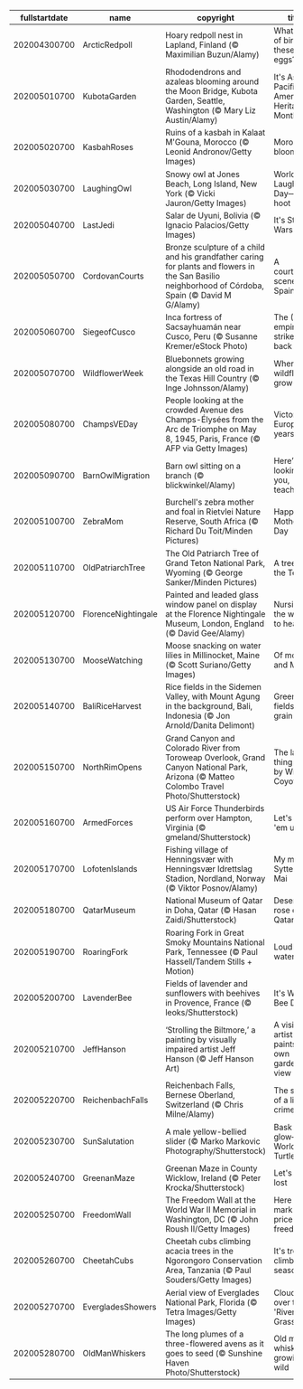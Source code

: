 |fullstartdate|name|copyright|title|image|
|--|--|--|--|--|
202004300700|ArcticRedpoll|Hoary redpoll nest in Lapland, Finland (© Maximilian Buzun/Alamy)|What kind of bird laid these eggs?|![](/en-US/2020/05/202004300700ArcticRedpoll.jpg)|
202005010700|KubotaGarden|Rhododendrons and azaleas blooming around the Moon Bridge, Kubota Garden, Seattle, Washington (© Mary Liz Austin/Alamy)|It's Asian Pacific American Heritage Month|![](/en-US/2020/05/202005010700KubotaGarden.jpg)|
202005020700|KasbahRoses|Ruins of a kasbah in Kalaat M'Gouna, Morocco (© Leonid Andronov/Getty Images)|Morocco in bloom|![](/en-US/2020/05/202005020700KasbahRoses.jpg)|
202005030700|LaughingOwl|Snowy owl at Jones Beach, Long Island, New York (© Vicki Jauron/Getty Images)|World Laughter Day—it's a hoot|![](/en-US/2020/05/202005030700LaughingOwl.jpg)|
202005040700|LastJedi|Salar de Uyuni, Bolivia (© Ignacio Palacios/Getty Images)|It's Star Wars Day|![](/en-US/2020/05/202005040700LastJedi.jpg)|
202005050700|CordovanCourts|Bronze sculpture of a child and his grandfather caring for plants and flowers in the San Basilio neighborhood of Córdoba, Spain (© David M G/Alamy)|A courtyard scene from Spain|![](/en-US/2020/05/202005050700CordovanCourts.jpg)|
202005060700|SiegeofCusco|Inca fortress of Sacsayhuamán near Cusco, Peru (© Susanne Kremer/eStock Photo)|The (Inca) empire strikes back|![](/en-US/2020/05/202005060700SiegeofCusco.jpg)|
202005070700|WildflowerWeek|Bluebonnets growing alongside an old road in the Texas Hill Country (© Inge Johnsson/Alamy)|Where the wildflowers grow|![](/en-US/2020/05/202005070700WildflowerWeek.jpg)|
202005080700|ChampsVEDay|People looking at the crowded Avenue des Champs-Élysées from the Arc de Triomphe on May 8, 1945, Paris, France (© AFP via Getty Images)|Victory in Europe, 75 years ago|![](/en-US/2020/05/202005080700ChampsVEDay.jpg)|
202005090700|BarnOwlMigration|Barn owl sitting on a branch (© blickwinkel/Alamy)|Here’s looking at you, teachers|![](/en-US/2020/05/202005090700BarnOwlMigration.jpg)|
202005100700|ZebraMom|Burchell's zebra mother and foal in Rietvlei Nature Reserve, South Africa (© Richard Du Toit/Minden Pictures)|Happy Mother's Day|![](/en-US/2020/05/202005100700ZebraMom.jpg)|
202005110700|OldPatriarchTree|The Old Patriarch Tree of Grand Teton National Park, Wyoming (© George Sanker/Minden Pictures)|A tree amid the Tetons|![](/en-US/2020/05/202005110700OldPatriarchTree.jpg)|
202005120700|FlorenceNightingale|Painted and leaded glass window panel on display at the Florence Nightingale Museum, London, England (© David Gee/Alamy)|Nursing the world to health|![](/en-US/2020/05/202005120700FlorenceNightingale.jpg)|
202005130700|MooseWatching|Moose snacking on water lilies in Millinocket, Maine (© Scott Suriano/Getty Images)|Of moose and Maine|![](/en-US/2020/05/202005130700MooseWatching.jpg)|
202005140700|BaliRiceHarvest|Rice fields in the Sidemen Valley, with Mount Agung in the background, Bali, Indonesia (© Jon Arnold/Danita Delimont)|Green fields of grain|![](/en-US/2020/05/202005140700BaliRiceHarvest.jpg)|
202005150700|NorthRimOpens|Grand Canyon and Colorado River from Toroweap Overlook, Grand Canyon National Park, Arizona (© Matteo Colombo Travel Photo/Shutterstock)|The last thing seen by Wile E. Coyote|![](/en-US/2020/05/202005150700NorthRimOpens.jpg)|
202005160700|ArmedForces|US Air Force Thunderbirds perform over Hampton, Virginia (© gmeland/Shutterstock)|Let's run 'em up!|![](/en-US/2020/05/202005160700ArmedForces.jpg)|
202005170700|LofotenIslands|Fishing village of Henningsvær with Henningsvær Idrettslag Stadion, Nordland, Norway (© Viktor Posnov/Alamy)|My my, it's Syttende Mai|![](/en-US/2020/05/202005170700LofotenIslands.jpg)|
202005180700|QatarMuseum|National Museum of Qatar in Doha, Qatar (© Hasan Zaidi/Shutterstock)|Desert rose of Qatar|![](/en-US/2020/05/202005180700QatarMuseum.jpg)|
202005190700|RoaringFork|Roaring Fork in Great Smoky Mountains National Park, Tennessee (© Paul Hassell/Tandem Stills + Motion)|Loud waters|![](/en-US/2020/05/202005190700RoaringFork.jpg)|
202005200700|LavenderBee|Fields of lavender and sunflowers with beehives in Provence, France (© leoks/Shutterstock)|It's World Bee Day|![](/en-US/2020/05/202005200700LavenderBee.jpg)|
202005210700|JeffHanson|‘Strolling the Biltmore,’ a painting by visually impaired artist Jeff Hanson (© Jeff Hanson Art)|A visionary artist paints his own garden view|![](/en-US/2020/05/202005210700JeffHanson.jpg)|
202005220700|ReichenbachFalls|Reichenbach Falls, Bernese Oberland, Switzerland (© Chris Milne/Alamy)|The scene of a literary crime|![](/en-US/2020/05/202005220700ReichenbachFalls.jpg)|
202005230700|SunSalutation|A male yellow-bellied slider (© Marko Markovic Photography/Shutterstock)|Bask in the glow—It's World Turtle Day|![](/en-US/2020/05/202005230700SunSalutation.jpg)|
202005240700|GreenanMaze|Greenan Maze in County Wicklow, Ireland (© Peter Krocka/Shutterstock)|Let's get lost|![](/en-US/2020/05/202005240700GreenanMaze.jpg)|
202005250700|FreedomWall|The Freedom Wall at the World War II Memorial in Washington, DC (© John Roush II/Getty Images)|Here we mark the price of freedom|![](/en-US/2020/05/202005250700FreedomWall.jpg)|
202005260700|CheetahCubs|Cheetah cubs climbing acacia trees in the Ngorongoro Conservation Area, Tanzania (© Paul Souders/Getty Images)|It's tree-climbing season|![](/en-US/2020/05/202005260700CheetahCubs.jpg)|
202005270700|EvergladesShowers|Aerial view of Everglades National Park, Florida (© Tetra Images/Getty Images)|Clouds over the 'River of Grass'|![](/en-US/2020/05/202005270700EvergladesShowers.jpg)|
202005280700|OldManWhiskers|The long plumes of a three-flowered avens as it goes to seed (© Sunshine Haven Photo/Shutterstock)|Old man's whiskers growing wild|![](/en-US/2020/05/202005280700OldManWhiskers.jpg)|

